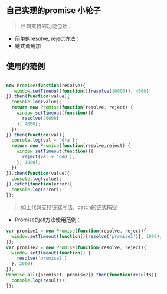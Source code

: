 ## 自己实现的promise 小轮子
> 目前支持的功能包括：
 + 简单的resolve, reject方法；
 + 链式调用加

## 使用的范例
``` javascript

new Promise(function(resolve){
   window.setTimeout(function(){resolve(10000)}, 4000);
}).then(function(value){
  console.log(value);
  return new Promise(function(resolve, reject) {
    window.setTimeout(function(){
      resolve(20000)
    }, 4000);
  });
}).then(function(val){
  console.log(val + 'dfa');
  return new Promise(function(resolve,reject) {
    window.setTimeout(function(){
      reject(val + 'ddd');
    }, 1000);
  })
}).then(function(value){
  console.log(value);
}).catch(function(error){
  console.log(error);
});

```
> 如上代码支持链式写法，catch的链式捕捉

+ Promise的all方法使用范例：
``` javascript
var promise1 = new Promise(function(resolve, reject){
  window.setTimeout(function(){resolve('promise1')}, 1000);
});
var promise2 = new Promise(function(resolve, reject){
  window.setTimeout(function() {
    resolve('promise2')
  }, 2000);
});
Promise.all([promise1, promise2]).then(function(results){
  console.log(results);
});
```
